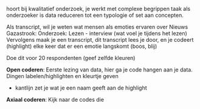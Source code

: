 hoort bij kwalitatief onderzoek, je werkt met complexe begrippen
taak als onderzoeker is data reduceren tot een typologie of set aan concepten.

Als transcript, wil je weten wat mensen als emoties ervaren over Nieuws Gazastrook:
Onderzoek: Lezen - interview (wat voel je tijdens het lezen)
Vervolgens maak je een transcript, dit transcript lees je door, en je codeert (highlight) elke keer dat er een emotie langskomt (boos, blij)

Doe dit voor 20 respondenten (geef zelfde kleuren)

**Open coderen**:
Eerste lezing van data, hier ga je code hangen aan je data.
Dingen labelen/highlighten en kleurtje geven
- kantlijn zet je wat je een naam geeft aan de highlight


**Axiaal coderen**:
Kijk naar de codes die 